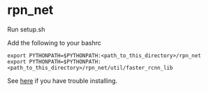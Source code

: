 # rpn_net

Run setup.sh

Add the	following to your bashrc
```console
export PYTHONPATH=$PYTHONPATH:<path_to_this_directory>/rpn_net
export PYTHONPATH=$PYTHONPATH:<path_to_this_directory>/rpn_net/util/faster_rcnn_lib
```

See [here](https://github.com/cdevin/objectattention/blob/python3/setup_linux.sh) if you have trouble installing.
